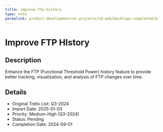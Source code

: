 ```yaml
---
title: improve-ftp-history
type: note
permalink: product-development/os-projects/td-web/backlogs-completed/backlog-specs/improve-ftp-history
---
```


# Improve FTP HIstory

## Description
Enhance the FTP (Functional Threshold Power) history feature to provide better tracking, visualization, and analysis of FTP changes over time.

## Details
- Original Trello List: Q3-2024
- Import Date: 2025-01-03
- Priority: Medium-High (Q3-2024)
- Status: Pending
- Completion Date: 2024-09-01